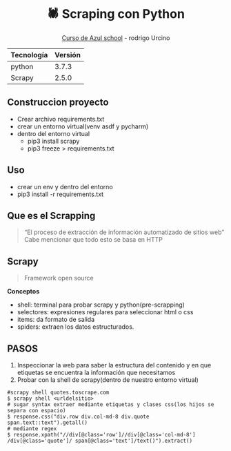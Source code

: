 <h1 align="center">🕷 Scraping con Python</h1>
<p align="center"> <a href="https://www.azulschool.net/courses/curso-bases-del-web-scraping-con-python/" target="_blank">Curso de Azul school</a> - rodrigo Urcino </p>

| Tecnología | Versión |
|------------|---------|
| python     | 3.7.3   |
| Scrapy     | 2.5.0   |

## Construccion proyecto

- Crear archivo requirements.txt
- crear un entorno virtual(venv asdf y pycharm)
- dentro del entorno virtual
    - pip3 install scrapy
    - pip3 freeze > requirements.txt
    
## Uso

- crear un env y dentro del entorno
- pip3 install -r requirements.txt

## Que es el Scrapping

> “El proceso de extracción de información automatizado de sitios web” Cabe mencionar que todo esto se basa en HTTP

## Scrapy

> Framework open source

**Conceptos**

- shell: terminal para probar scrapy y python(pre-scrapping)
- selectores: expresiones regulares para seleccionar html o css
- items: da formato de salida
- spiders: extraen los datos estructurados.

## PASOS

1. Inspeccionar la web para saber la estructura del contenido y en que etiquetas se encuentra la información que necesitamos
2. Probar con la shell de scrapy(dentro de nuestro entorno virtual)
```shell
#scrapy shell quotes.toscrape.com
$ scrapy shell <urldelsitio>
# sugar syntax extraer mediante etiquetas y clases css(los hijos se separa con espacio)
$ response.css("div.row div.col-md-8 div.quote span.text::text").getall()
# mediante regex
$ response.xpath("//div[@class='row']//div[@class='col-md-8'] /div[@class='quote']/ span[@class='text']/text()").extract()

```